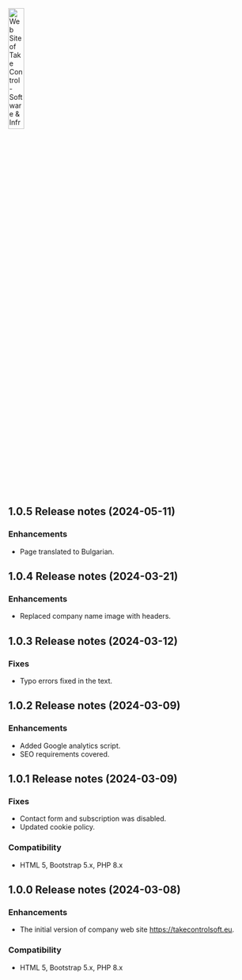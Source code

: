 <img src="https://takecontrolsoft.eu/assets/img/takecontrolsoft-logo-green.png" alt="Web Site of Take Control - Software & Infrastructure" width="25%">

## 1.0.5 Release notes (2024-05-11)

### Enhancements
* Page translated to Bulgarian.

## 1.0.4 Release notes (2024-03-21)

### Enhancements
* Replaced company name image with headers.

## 1.0.3 Release notes (2024-03-12)

### Fixes
* Typo errors fixed in the text.

## 1.0.2 Release notes (2024-03-09)

### Enhancements
* Added Google analytics script.
* SEO requirements covered.

## 1.0.1 Release notes (2024-03-09)

### Fixes
* Contact form and subscription was disabled.
* Updated cookie policy.


### Compatibility
* HTML 5, Bootstrap 5.x, PHP 8.x

## 1.0.0 Release notes (2024-03-08)

### Enhancements
* The initial version of company web site https://takecontrolsoft.eu.

### Compatibility
* HTML 5, Bootstrap 5.x, PHP 8.x